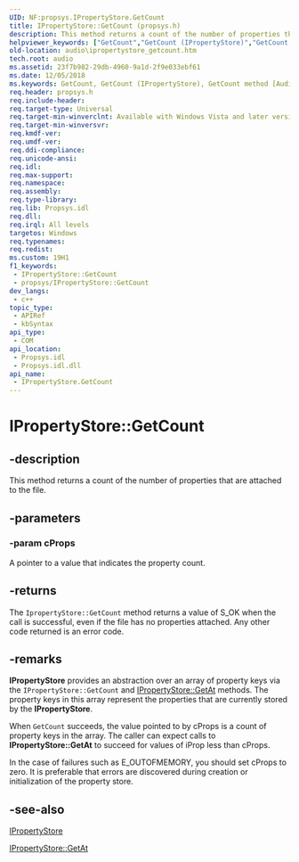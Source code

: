 ```yaml
---
UID: NF:propsys.IPropertyStore.GetCount
title: IPropertyStore::GetCount (propsys.h)
description: This method returns a count of the number of properties that are attached to the file.
helpviewer_keywords: ["GetCount","GetCount (IPropertyStore)","GetCount method [Audio Devices]","GetCount method [Audio Devices]","IPropertyStore interface","IPropertyStore interface [Audio Devices]","GetCount method","IPropertyStore.GetCount","IPropertyStore::GetCount","audio.ipropertystore_getcount","audio_syseffects_r_2670eef9-2f2a-4e3d-8a43-d8d61a9ebce5.xml","propsys/IPropertyStore::GetCount"]
old-location: audio\ipropertystore_getcount.htm
tech.root: audio
ms.assetid: 23f7b982-29db-4960-9a1d-2f9e033ebf61
ms.date: 12/05/2018
ms.keywords: GetCount, GetCount (IPropertyStore), GetCount method [Audio Devices], GetCount method [Audio Devices],IPropertyStore interface, IPropertyStore interface [Audio Devices],GetCount method, IPropertyStore.GetCount, IPropertyStore::GetCount, audio.ipropertystore_getcount, audio_syseffects_r_2670eef9-2f2a-4e3d-8a43-d8d61a9ebce5.xml, propsys/IPropertyStore::GetCount
req.header: propsys.h
req.include-header: 
req.target-type: Universal
req.target-min-winverclnt: Available with Windows Vista and later versions of the Windows operating system.
req.target-min-winversvr: 
req.kmdf-ver: 
req.umdf-ver: 
req.ddi-compliance: 
req.unicode-ansi: 
req.idl: 
req.max-support: 
req.namespace: 
req.assembly: 
req.type-library: 
req.lib: Propsys.idl
req.dll: 
req.irql: All levels
targetos: Windows
req.typenames: 
req.redist: 
ms.custom: 19H1
f1_keywords:
 - IPropertyStore::GetCount
 - propsys/IPropertyStore::GetCount
dev_langs:
 - c++
topic_type:
 - APIRef
 - kbSyntax
api_type:
 - COM
api_location:
 - Propsys.idl
 - Propsys.idl.dll
api_name:
 - IPropertyStore.GetCount
---
```


# IPropertyStore::GetCount


## -description

This method returns a count of the number of properties that are attached to the file.

## -parameters

### -param cProps

A pointer to a value that indicates the property count.

## -returns

The <code>IpropertyStore::GetCount</code> method returns a value of S_OK when the call is successful, even if the file has no properties attached. Any other code returned is an error code.

## -remarks

<b>IPropertyStore</b> provides an abstraction over an array of property keys via the <code>IPropertyStore::GetCount</code> and <a href="/windows/desktop/api/propsys/nf-propsys-ipropertystore-getat">IPropertyStore::GetAt</a> methods. The property keys in this array represent the properties that are currently stored by the <b>IPropertyStore</b>.

When <code>GetCount</code> succeeds, the value pointed to by cProps is a count of property keys in the array. The caller can expect calls to <b>IPropertyStore::GetAt</b> to succeed for values of iProp less than cProps.

In the case of failures such as E_OUTOFMEMORY, you should set cProps to zero. It is preferable that errors are discovered during creation or initialization of the property store.

## -see-also

<a href="/windows/desktop/api/propsys/nn-propsys-ipropertystore">IPropertyStore</a>



<a href="/windows/desktop/api/propsys/nf-propsys-ipropertystore-getat">IPropertyStore::GetAt</a>
